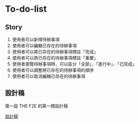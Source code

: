 # To-do-list
## Story

1. 使用者可以新增待辦事項
2. 使用者可以編輯已存在的待辦事項
3. 使用者可以將已存在的待辦事項標註「完成」
4. 使用者可以將已存在的待辦事項標註「重要」
5. 使用者瀏覽待辦事項時，可以區分「全部」、「進行中」、「已完成」
6. 使用者可以調整將已存在的待辦事項的順序
7. 使用者可以取消編輯已存在的待辦事項

## 設計稿

第一屆 THE F2E 的第一關設計稿

[設計稿](https://hexschool.github.io/THE_F2E_Design/todolist/)
